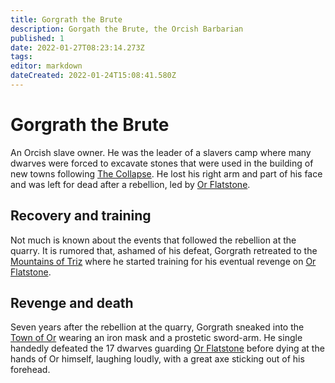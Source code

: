 ```yaml
---
title: Gorgrath the Brute
description: Gorgath the Brute, the Orcish Barbarian
published: 1
date: 2022-01-27T08:23:14.273Z
tags: 
editor: markdown
dateCreated: 2022-01-24T15:08:41.580Z
---
```


# Gorgrath the Brute
An Orcish slave owner. He was the leader of a slavers camp where many dwarves were forced to excavate stones that were used in the building of new towns following [The Collapse](/the-collapse). He lost his right arm and part of his face and was left for dead after a rebellion, led by [Or Flatstone](/or-flatstone).

## Recovery and training
Not much is known about the events that followed the rebellion at the quarry. It is rumored that, ashamed of his defeat, Gorgrath retreated to the [Mountains of Triz](/mountains-of-triz) where he started training for his eventual revenge on [Or Flatstone](/or-flatstone).

## Revenge and death
Seven years after the rebellion at the quarry, Gorgrath sneaked into the [Town of Or](/city-of-or) wearing an iron mask and a prostetic sword-arm. He single handedly defeated the 17 dwarves guarding [Or Flatstone](/or-flatstone) before dying at the hands of Or himself, laughing loudly, with a great axe sticking out of his forehead.